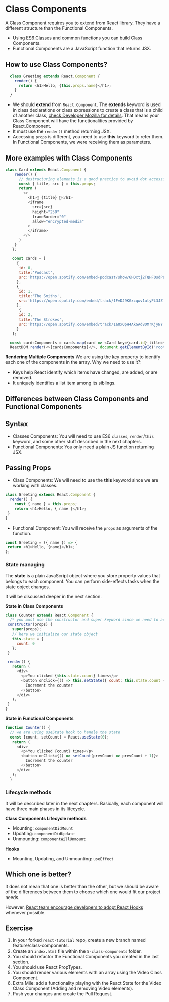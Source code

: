 # Class Components

A Class Component requires you to extend from React library. They have a different structure than the Functional Components.

- Using [ES6 Classes](https://developer.mozilla.org/en-US/docs/Web/JavaScript/Reference/Classes) and common functions you can build Class Components.
- Functional Components are a JavaScript function that returns JSX.
## How to use Class Components?

```js
  class Greeting extends React.Component {
    render() {
      return <h1>Hello, {this.props.name}</h1>;
    }
  }
```

- We should **extend** from `React.Component`. The **extends** keyword is used in class declarations or class expressions to create a class that is a child of another class, [check Developer Mozilla for details](https://developer.mozilla.org/en-US/docs/Web/JavaScript/Reference/Classes/extends). That means your Class Component will have the functionalities provided by React.Component.
- It must use the `render()` method returning JSX.
- Accessing `props` is different, you need to use **this** keyword to refer them. In Functional Components, we were receiving them as parameters.

## More examples with Class Components

```js
class Card extends React.Component {
    render() {
      // destructuring elements is a good practice to avoid dot accessing across the whole render method
      const { title, src } = this.props;
      return (
        <>
          <h1>🎵 {title} 🎵</h1>
          <iframe
            src={src}
            height="250"
            frameBorder="0"
            allow="encrypted-media"
          >
          </iframe>
        </>
      )
    }
   };

   const cards = [
     {
      id: 0,
      title:'Podcast',
      src:'https://open.spotify.com/embed-podcast/show/6HOxtj2TQHFOsdPLb73C1E'
     }, 
     {
      id: 1,
      title:'The Smiths',
      src:'https://open.spotify.com/embed/track/1FvDJ9KGxcqwv1utyPL3JZ'
     },
      {
      id: 2,
      title:'The Strokes',
      src:'https://open.spotify.com/embed/track/1aOxOpH4AkGAd8OMrKjyNY'
     }
   ];

  const cardsComponents = cards.map(card => <Card key={card.id} title={card.title} src={card.src}/>);
  ReactDOM.render(<>{cardsComponents}</>, document.getElementById('root'));
```

**Rendering Multiple Components**
We are using the [key](https://reactjs.org/docs/lists-and-keys.html) property to identify each one of the components in the array. Why we need to use it?:

- Keys help React identify which items have changed, are added, or are removed.
- It uniquely identifies a list item among its siblings.

## Differences between Class Components and Functional Components
## Syntax

- Classes Components: You will need to use ES6 `classes`, `render`/`this` keyword, and some other stuff described in the next chapters.
- Functional Components: You only need a plain JS function returning JSX.
## Passing Props

- Class Components: We will need to use the **this** keyword since we are working with classes.

```js
class Greeting extends React.Component {
  render() {
    const { name } = this.props;
    return <h1>Hello, { name }</h1>;
 }
}
```

- Functional Component: You will receive the `props` as arguments of the function.

```js
const Greeting = ({ name }) => {
 return <h1>Hello, {name}</h1>;
};
```

### State managing

The **state** is a plain JavaScript object where you store property values that belongs to each component. You can perform side-effects tasks when the state object changes.

It will be discussed deeper in the next section.

**State in Class Components**

```js
class Counter extends React.Component {
  /* you must use the constructor and super keyword since we need to access and call functions on an object's parent.  */
 constructor(props) {
   super(props);
   // here we initialize our state object
   this.state = {
     count: 0
   };
 }

 render() {
   return (
     <div>
       <p>You clicked {this.state.count} times</p>
       <button onClick={() => this.setState({ count: this.state.count + 1 })}>
         Increment the counter
       </button>
     </div>
   );
 }
}
```

**State in Functional Components**

```js
function Counter() {
  // we are using useState hook to handle the state
  const [count, setCount] = React.useState(0);
   return (
     <div>
       <p>You clicked {count} times</p>
       <button onClick={() => setCount(prevCount => prevCount + 1)}>
         Increment the counter
       </button>
     </div>
   );
  }
```

### Lifecycle methods

It will be described later in the next chapters. Basically, each component will have three main phases in its lifecycle.

**Class Components Lifecycle methods**

- Mounting: `componentDidMount`
- Updating: `componentDidUpdate`
- Unmounting: `componentWillUnmount`

**Hooks**

- Mounting, Updating, and Unmounting: `useEffect`
## Which one is better?

It does not mean that one is better than the other, but we should be aware of the differences between them to choose which one would fit our project needs.

However, [React team encourage developers to adopt React Hooks](https://reactjs.org/docs/hooks-faq.html#should-i-use-hooks-classes-or-a-mix-of-both) whenever possible.

## Exercise

1. In your forked `react-tutorial` repo, create a new branch named feature/class-components.
2. Create an `index.html` file within the `5-class-components` folder.
3. You should refactor the Functional Components you created in the last section.
5. You should use React PropTypes.
6. You should render various elements with an array using the Video Class Component.
7. Extra Mile: add a functionality playing with the React State for the Video Class Component (Adding and removing Video elements).
8. Push your changes and create the Pull Request.
